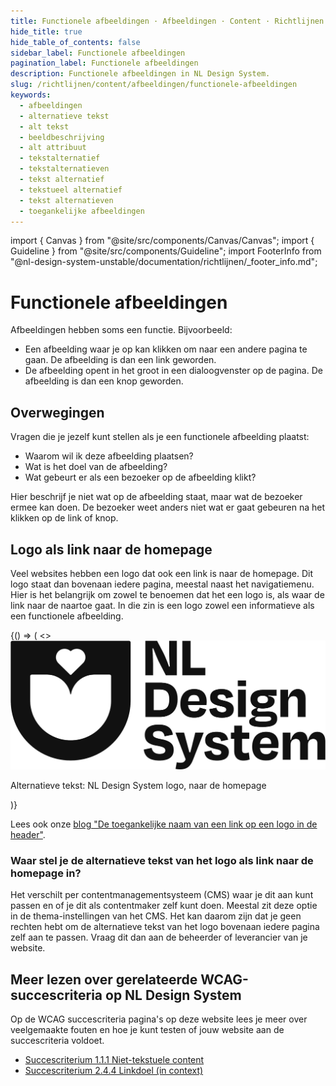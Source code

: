 ```yaml
---
title: Functionele afbeeldingen · Afbeeldingen · Content · Richtlijnen
hide_title: true
hide_table_of_contents: false
sidebar_label: Functionele afbeeldingen
pagination_label: Functionele afbeeldingen
description: Functionele afbeeldingen in NL Design System.
slug: /richtlijnen/content/afbeeldingen/functionele-afbeeldingen
keywords:
  - afbeeldingen
  - alternatieve tekst
  - alt tekst
  - beeldbeschrijving
  - alt attribuut
  - tekstalternatief
  - tekstalternatieven
  - tekst alternatief
  - tekstueel alternatief
  - tekst alternatieven
  - toegankelijke afbeeldingen
---
```


<!-- @license CC0-1.0 -->

import { Canvas } from "@site/src/components/Canvas/Canvas";
import { Guideline } from "@site/src/components/Guideline";
import FooterInfo from "@nl-design-system-unstable/documentation/richtlijnen/\_footer_info.md";

# Functionele afbeeldingen

Afbeeldingen hebben soms een functie. Bijvoorbeeld:

- Een afbeelding waar je op kan klikken om naar een andere pagina te gaan. De afbeelding is dan een link geworden.
- De afbeelding opent in het groot in een dialoogvenster op de pagina. De afbeelding is dan een knop geworden.

## Overwegingen

Vragen die je jezelf kunt stellen als je een functionele afbeelding plaatst:

- Waarom wil ik deze afbeelding plaatsen?
- Wat is het doel van de afbeelding?
- Wat gebeurt er als een bezoeker op de afbeelding klikt?

Hier beschrijf je niet wat op de afbeelding staat, maar wat de bezoeker ermee kan doen. De bezoeker weet anders niet wat er gaat gebeuren na het klikken op de link of knop.

## Logo als link naar de homepage

Veel websites hebben een logo dat ook een link is naar de homepage. Dit logo staat dan bovenaan iedere pagina, meestal naast het navigatiemenu. Hier is het belangrijk om zowel te benoemen dat het een logo is, als waar de link naar de naartoe gaat. In die zin is een logo zowel een informatieve als een functionele afbeelding.

<Guideline appearance="do" title="Benoem de organisatie, dat het om een logo gaat en waar de link naar verwijst">
  <Canvas language="html">
    {() => (
      <>
        <paragraph>
        <img alt="NL Design System logo, naar de homepage" src="https://raw.githubusercontent.com/nl-design-system/documentatie/9e5331b623e1bbd5bea950c934a20459e13b64bf/logo.svg" />
         <p>Alternatieve tekst: NL Design System logo, naar de homepage</p>
        </paragraph>
      </>
    )}
  </Canvas>
</Guideline>

Lees ook onze [blog "De toegankelijke naam van een link op een logo in de header"](/blog/toegankelijke-naam-link-logo-header).

### Waar stel je de alternatieve tekst van het logo als link naar de homepage in?

Het verschilt per contentmanagementsysteem (CMS) waar je dit aan kunt passen en of je dit als contentmaker zelf kunt doen. Meestal zit deze optie in de thema-instellingen van het CMS. Het kan daarom zijn dat je geen rechten hebt om de alternatieve tekst van het logo bovenaan iedere pagina zelf aan te passen. Vraag dit dan aan de beheerder of leverancier van je website.

## Meer lezen over gerelateerde WCAG-succescriteria op NL Design System

Op de WCAG succescriteria pagina's op deze website lees je meer over veelgemaakte fouten en hoe je kunt testen of jouw website aan de succescriteria voldoet.

- [Succescriterium 1.1.1 Niet-tekstuele content](/wcag/1.1.1)
- [Succescriterium 2.4.4 Linkdoel (in context)](/wcag/2.4.4)

<FooterInfo />
